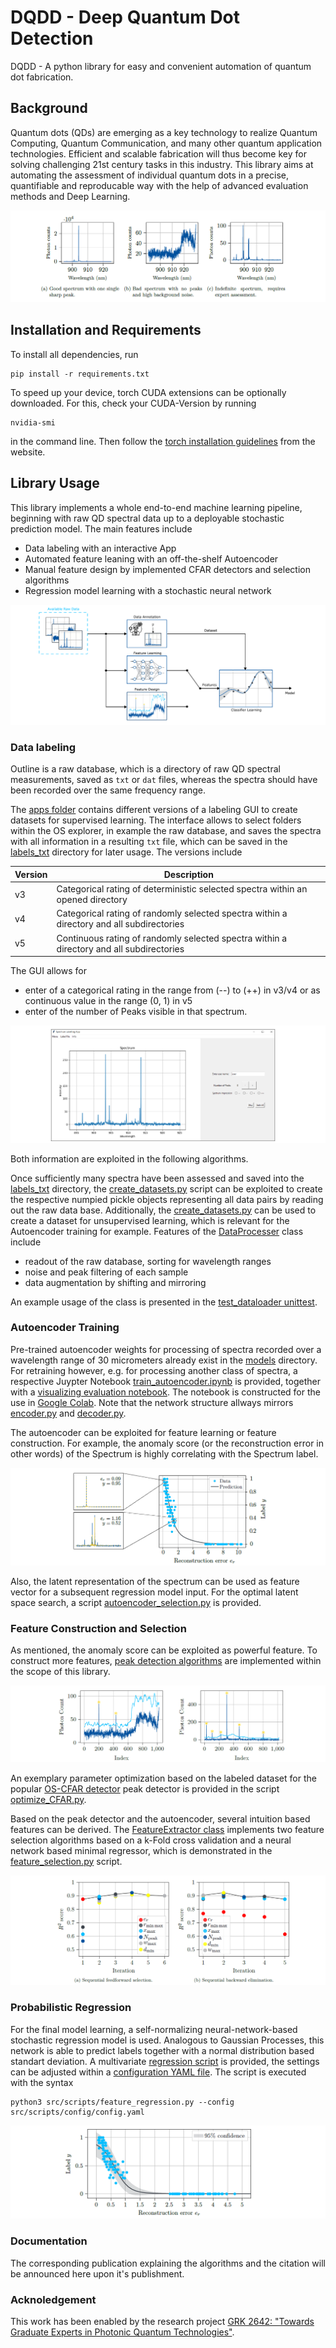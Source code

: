 # DQDD - Deep Quantum Dot Detection

DQDD - A python library for easy and convenient automation of quantum dot fabrication. 

## Background

Quantum dots (QDs) are emerging as a key technology to realize Quantum Computing, Quantum Communication, and many other quantum application technologies. Efficient and scalable fabrication will thus become key for solving challenging 21st century tasks in this industry. This library aims at automating the assessment of individual quantum dots in a precise, quantifiable and reproducable way with the help of advanced evaluation methods and Deep Learning. 

<img src="/reports/graphics/example_QDs.PNG">


## Installation and Requirements

To install all dependencies, run
	
	pip install -r requirements.txt

To speed up your device, torch CUDA extensions can be optionally downloaded. For this, check your CUDA-Version by running

	nvidia-smi

in the command line. Then follow the [torch installation guidelines](https://pytorch.org/) from the website.


## Library Usage

This library implements a whole end-to-end machine learning pipeline, beginning with raw QD spectral data up to a deployable stochastic prediction model. The main features include

* Data labeling with an interactive App
* Automated feature leaning with an off-the-shelf Autoencoder
* Manual feature design by implemented CFAR detectors and selection algorithms
* Regression model learning with a stochastic neural network 

<img src="/reports/graphics/library_concept_drawing.PNG">

### Data labeling

Outline is a raw database, which is a directory of raw QD spectral measurements, saved as `txt` or `dat` files, whereas the spectra should have been recorded over the same frequency range.

The [apps folder](/src/apps/) contains different versions of a labeling GUI to create datasets for supervised learning. The interface allows to select folders within the OS explorer, in example the raw database, and saves the spectra with all information in a resulting `txt` file, which can be saved in the [labels_txt](/datasets/labeled/labels_txt/) directory for later usage. The versions include

| Version  | Description |
| ------------- | ------------- |
| v3  | Categorical rating of deterministic selected spectra within an opened directory |
| v4  | Categorical rating of randomly selected spectra within a directory and all subdirectories |
| v5  | Continuous rating of randomly selected spectra within a directory and all subdirectories |

The GUI allows for

* enter of a categorical rating in the range from (--) to (++) in v3/v4 or as continuous value in the range (0, 1) in v5
* enter of the number of Peaks visible in that spectrum.

<img src="/reports/graphics/label_app.PNG">

Both information are exploited in the following algorithms.

Once sufficiently many spectra have been assessed and saved into the [labels_txt](/datasets/labeled/labels_txt/) directory, the [create_datasets.py](/src/scripts/create_datasets.py) script can be exploited to create the respective numpied pickle objects representing all data pairs by reading out the raw data base. Additionally, the [create_datasets.py](/src/scripts/create_datasets.py) can be used to create a dataset for unsupervised learning, which is relevant for the Autoencoder training for example. Features of the [DataProcesser](/src/lib/dataProcessing/data_processer.py) class include

* readout of the raw database, sorting for wavelength ranges
* noise and peak filtering of each sample
* data augmentation by shifting and mirroring

An example usage of the class is presented in the [test_dataloader unittest](/tests/test_dataloader.py).


### Autoencoder Training

Pre-trained autoencoder weights for processing of spectra recorded over a wavelength range of 30 micrometers already exist in the [models](/models/autoencoders/) directory. For retraining however, e.g. for processing another class of spectra, a respective Juypter Notebook [train_autoencoder.ipynb](/notebooks/train_autoencoder.ipynb) is provided, together with a [visualizing evaluation notebook](/notebooks/evaluate_training.ipynb). The notebook is constructed for the use in [Google Colab](https://colab.research.google.com/?hl=de). Note that the network structure allways mirrors [encoder.py](/src/lib/neuralNetworks/encoder.py) and [decoder.py](/src/lib/neuralNetworks/decoder.py). 

The autoencoder can be exploited for feature learning or feature construction. For example, the anomaly score (or the reconstruction error in other words) of the Spectrum is highly correlating with the Spectrum label.

<img src="/reports/graphics/correlation_label_vs_anomaly_score.PNG">

Also, the latent representation of the spectrum can be used as feature vector for a subsequent regression model input. For the optimal latent space search, a script [autoencoder_selection.py](/src/scripts/autoencoder_selection.py) is provided. 


### Feature Construction and Selection

As mentioned, the anomaly score can be exploited as powerful feature. To construct more features, [peak detection algorithms](/src/lib/peakDetectors/) are implemented within the scope of this library. 

<img src="/reports/graphics/peak_detection.PNG">

An exemplary parameter optimization based on the labeled dataset for the popular [OS-CFAR detector](/src/lib/peakDetectors/os_cfar.py) peak detector is provided in the script [optimize_CFAR.py](/src/scripts/optimize_CFAR.py).

Based on the peak detector and the autoencoder, several intuition based features can be derived. The [FeatureExtractor class](/src/lib/featureExtraction/feature_extractor.py) implements two feature selection algorithms based on a k-Fold cross validation and a neural network based minimal regressor, which is demonstrated in the [feature_selection.py](/src/scripts/feature_selection.py) script.

<img src="/reports/graphics/feature_selection.PNG">


### Probabilistic Regression

For the final model learning, a self-normalizing neural-network-based stochastic regression model is used. Analogous to Gaussian Processes, this network is able to predict labels together with a normal distribution based standart deviation. A multivariate [regression script](/src/scripts/feature_regression.py) is provided, the settings can be adjusted within a [configuration YAML file](/src/scripts/config/config.yaml). The script is executed with the syntax

	python3 src/scripts/feature_regression.py --config src/scripts/config/config.yaml

<img src="/reports/graphics/stochastic_regression.PNG">


### Documentation

The corresponding publication explaining the algorithms and the citation will be announced here upon it's publishment.


### Acknoledgement

This work has been enabled by the research project [GRK 2642: "Towards Graduate Experts in Photonic Quantum Technologies"](https://www.pqe.uni-stuttgart.de/).
